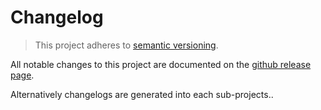 # Changelog

> This project adheres to [semantic versioning](https://semver.org/).

All notable changes to this project are documented on the [github release page](https://github.com/packages/workshop-node-sql-server/releases).

Alternatively changelogs are generated into each sub-projects..
